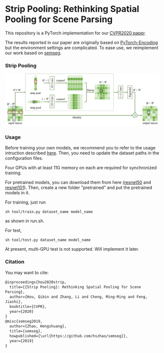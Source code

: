# Strip Pooling: Rethinking Spatial Pooling for Scene Parsing

This repository is a PyTorch implementation for our [CVPR2020 paper](https://arxiv.org/pdf/2003.13328.pdf).

The results reported in our paper are originally based on [PyTorch-Encoding](https://github.com/zhanghang1989/PyTorch-Encoding) but the environment settings are complicated. To ease use, we reimplement our work based on [semseg](https://github.com/hszhao/semseg).

### Strip Pooling

![An efficient way to use strip pooling](strip.png)


### Usage

Before training your own models, we recommend you to refer to the usage intruction described [here](https://github.com/hszhao/semseg). Then, you need to update the dataset paths in the configuration files.

Four GPUs with at least 11G memory on each are required for synchronized training.

For pretrained models, you can download them from here ([resnet50](https://hangzh.s3.amazonaws.com/encoding/models/resnet50-25c4b509.zip) and [resnet101](https://hangzh.s3.amazonaws.com/encoding/models/resnet101-2a57e44d.zip)). Then, create a new folder "pretrained" and put the pretrained models in it.

For training, just run
```
sh tool/train.py dataset_name model_name
```
as shown in run.sh.

For test,
```
sh tool/test.py dataset_name model_name
```
At present, multi-GPU test is not supported. Will implement it later.


### Citation

You may want to cite:

```
@inproceedings{hou2020strip,
  title={{Strip Pooling}: Rethinking Spatial Pooling for Scene Parsing},
  author={Hou, Qibin and Zhang, Li and Cheng, Ming-Ming and Feng, Jiashi},
  booktitle={CVPR},
  year={2020}
}
@misc{semseg2019,
  author={Zhao, Hengshuang},
  title={semseg},
  howpublished={\url{https://github.com/hszhao/semseg}},
  year={2019}
}
```
